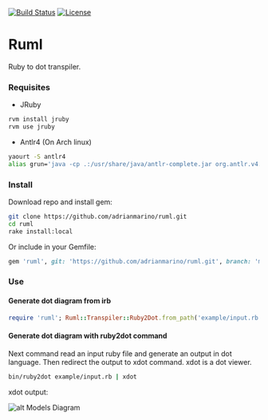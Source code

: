 [![Build Status](https://travis-ci.org/adrianmarino/ruml.svg?branch=master)](https://travis-ci.org/adrianmarino/ruml)
[![License](http://img.shields.io/:license-mit-blue.svg)](http://badges.mit-license.org)


# Ruml

Ruby to dot transpiler.

###  Requisites

* JRuby
```bash
rvm install jruby
rvm use jruby
```

* Antlr4 (On Arch linux)
```bash
yaourt -S antlr4
alias grun='java -cp .:/usr/share/java/antlr-complete.jar org.antlr.v4.runtime.misc.TestRig "$@"'
```

### Install

Download repo and install gem:

```bash
git clone https://github.com/adrianmarino/ruml.git
cd ruml
rake install:local
```
Or include in your Gemfile:

```ruby
gem 'ruml', git: 'https://github.com/adrianmarino/ruml.git', branch: 'master'
```

### Use

#### Generate dot diagram from irb

```ruby
require 'ruml'; Ruml::Transpiler::Ruby2Dot.from_path('example/input.rb').compile
```

#### Generate dot diagram with ruby2dot command

Next command read an input ruby file and generate an output in dot language. Then redirect the output to xdot command.
xdot is a dot viewer.
```bash
bin/ruby2dot example/input.rb | xdot
```
xdot output:

![alt Models Diagram](https://raw.githubusercontent.com/adrianmarino/ruml/master/example/output.png)
